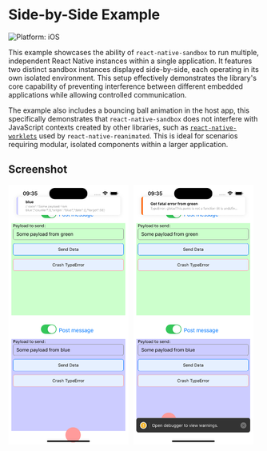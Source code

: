 # Side-by-Side Example

![Platform: iOS](https://img.shields.io/badge/platform-iOS-blue.svg)

This example showcases the ability of `react-native-sandbox` to run multiple, independent React Native instances  within a single application. It features two distinct sandbox instances displayed side-by-side, each operating in its own isolated environment. This setup effectively demonstrates the library's core capability of preventing interference between different embedded applications while allowing controlled communication.

The example also includes a bouncing ball animation in the host app, this specifically demonstrates that `react-native-sandbox` does not interfere with JavaScript contexts created by other libraries, such as [`react-native-worklets`](https://github.com/margelo/react-native-worklets-core) used by `react-native-reanimated`. This is ideal for scenarios requiring modular, isolated components within a larger application.

## Screenshot

<div style="display: flex; flex-wrap: wrap; gap: 10px; align: center">
  <img src="./docs/screenshot_1.png" width="240" />
  <img src="./docs/screenshot_2.png" width="240" />
</div>
